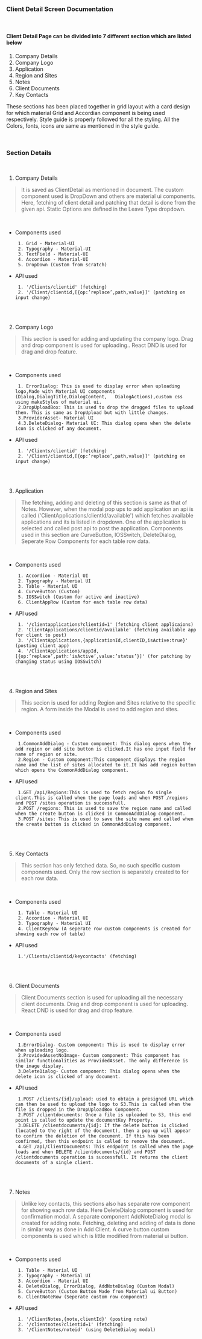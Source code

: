 ### Client Detail Screen Documentation

<br/>

#### Client Detail Page can be divided into 7 different section which are listed below

1. Company Details
2. Company Logo
3. Application
4. Region and Sites
5. Notes
6. Client Documents
7. Key Contacts

These sections has been placed together in grid layout with a card design for which material Grid and Accordian component is being used respectively.
Style guide is properly followed for all the styling. All the Colors, fonts, icons are same as mentioned in the style guide.

<br/>

### Section Details

<br/>

1. Company Details

> It is saved as ClientDetail as mentioned in document. The custom component used is DropDown and others are material ui components. Here, fetching of client detail and patching that detail is done from the given api. Static Options are defined in the Leave Type dropdown.

 <br/>

 - Components used

        1. Grid - Material-UI
        2. Typography - Material-UI
        3. TextField - Material-UI
        4. Accordion - Material-UI
        5. DropDown (Custom from scratch)

 - API used

        1. '/Clients/clientid' (fetching)
        2. '/Client/clientid,[{op:’replace’,path,value}]' (patching on input change)

<br/>
<br/>

2. Company Logo
> This section is used for adding and updating the company logo. Drag and drop component is used for uploading.. React DND is used for drag and drop feature.

<br/>

 - Components used

        1. ErrorDialog: This is used to display error when uploading logo,Made with Material UI components (Dialog,DialogTitle,DialogContent,   DialogActions),custom css using makeStyles of material ui.
		2.DropUploadBox: This is used to drop the dragged files to upload them. This is same as DropUpload but with little changes.
		3.ProviderAsset- Material UI
		4.3.DeleteDialog- Material UI: This dialog opens when the delete icon is clicked of any document.

 - API used

        1. '/Clients/clientid' (fetching)
        2. '/Client/clientid,[{op:’replace’,path,value}]' (patching on input change)

<br/>
<br/>

3. Application
> The fetching, adding and deleting of this section is same as that of Notes. However, when the modal pop ups to add application an api is called ('ClientApplications/clientId/available') which fetches available applications and its is listed in dropdown. One of the application is selected and called post api to post the application. Components used in this section are CurveButton, IOSSwitch, DeleteDialog, Seperate Row Components for each table row data.

<br/>

 - Components used

        1. Accordion - Material UI
        2. Typography - Material UI
        3. Table - Material UI
        4. CurveButton (Custom)
        5. IOSSwitch (Custom for active and inactive)
        6. ClientAppRow (Custom for each table row data)

 - API used

        1. '/clientapplications?clientid=1' (fetching client applicaions)
        2. 'ClientApplications/clientid/available' (fetching available app for client to post)
        3. '/ClientApplications,{applicationId,clientID,isActive:true}' (posting client app)
        4. '/ClientApplications/appId,[{op:’replace’,path:’isActive’,value:’status’}]' (for patching by changing status using IOSSwitch)     

<br/>
<br/>

4. Region and Sites
> This secion is used for adding Region and Sites relative to the specific region. A form inside the Modal is used to add region and sites.

<br/>

 - Components used

        1.CommonAddDialog - Custom component: This dialog opens when the add region or add site button is clicked.It has one input field for name of region or site.
		2.Region - Custom component:This component displays the region name and the list of sites allocated to it.It has add region button which opens the CommonAddDialog component.

 - API used

        1.GET ​/api​/Regions:This is used to fetch region fo single client.This is called when the page loads and when POST /regions and POST /sites operation is successfull.
		2.POST /regions: This is used to save the region name and called when the create button is clicked in CommonAddDialog component.
		3.POST /sites: This is used to save the site name and called when the create button is clicked in CommonAddDialog component.       

<br/>
<br/>

5. Key Contacts
>  This section has only fetched data. So, no such specific custom components used. Only the row section is separately created to for each row data.

<br/>

 - Components used

        1. Table - Material UI
        2. Accordion - Material UI
        3. Typography - Material UI
        4. ClientKeyRow (A seperate row custom components is created for showing each row of table)

 - API used

        1.'/Clients/clientid/keycontacts' (fetching)                  

<br/>
<br/>

6. Client Documents
>  Client Documents section is used for uploading all the necessary client documents. Drag and drop component is used for uploading. React DND is used for drag and drop feature.

<br/>

 - Components used

        1.ErrorDialog- Custom component: This is used to display error when uploading logo.
		2.ProvidedAssetNoImage- Custom component: This component has similar functionalities as ProvidedAsset. The only difference is the image display.
		3.DeleteDialog- Custom component: This dialog opens when the delete icon is clicked of any document.

 - API used

        1.POST /clients/{id}/upload: used to obtain a presigned URL which can then be used to upload the logo to S3.This is called when the file is dropped in the DropUploadBox Component.
		2.POST /clientdocuments: Once a file is uploaded to S3, this end point is called to update the documentKey Property.
		3.DELETE /clientdocuments/{id}: If the delete button is clicked (located to the right of the document), then a pop-up will appear to confirm the deletion of the document. If this has been confirmed, then this endpoint is called to remove the document.
		4.GET ​/api​/ClientDocuments: This endpoint is called when the page loads and when DELETE /clientdocuments/{id} and POST /clientdocuments operation is successfull. It returns the client documents of a single client.                 

<br/>
<br/>

7. Notes
>  Unlike key contacts, this sections also has separate row component for showing each row data. Here DeleteDialog component is used for confirmation modal. A separate component AddNoteDialog modal is created for adding note. Fetching, deleting and adding of data is done in similar way as done in Add Client. A curve button custom components is used which is little modified from material ui button.

<br/>

 - Components used

        1. Table - Material UI
        2. Typography - Material UI
        3. Accordion - Material UI
        4. DeleteDialog, ErrorDialog, AddNoteDialog (Custom Modal)
        5. CurveButton (Custom Button Made from Material ui Button)
        6. ClientNoteRow (Seperate custom row component)

 - API used

        1. '/ClientNotes,{note,clientId}' (posting note)
        2. '/clientnotes?clientid=1' (fetching)
        3. '/ClientNotes/noteid' (using DeleteDialog modal)           
